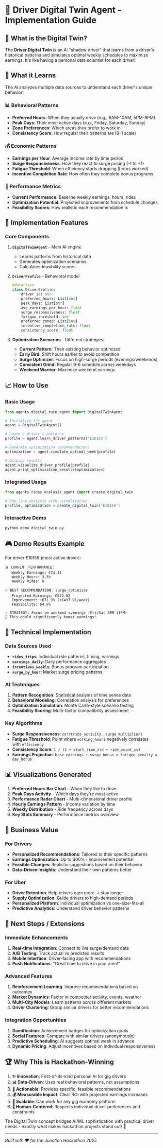 # 🤖 Driver Digital Twin Agent - Implementation Guide

## 🎯 What is the Digital Twin?

The **Driver Digital Twin** is an AI "shadow driver" that learns from a driver's historical patterns and simulates optimal weekly schedules to maximize earnings. It's like having a personal data scientist for each driver!

## 🧠 What it Learns

The AI analyzes multiple data sources to understand each driver's unique behavior:

### 📊 **Behavioral Patterns**
- **Preferred Hours**: When they usually drive (e.g., 6AM-10AM, 5PM-9PM)
- **Peak Days**: Their most active days (e.g., Friday, Saturday, Sunday)
- **Zone Preferences**: Which areas they prefer to work in
- **Consistency Score**: How regular their patterns are (0-1 scale)

### 💰 **Economic Patterns** 
- **Earnings per Hour**: Average income rate by time period
- **Surge Responsiveness**: How they react to surge pricing (-1 to +1)
- **Fatigue Threshold**: When efficiency starts dropping (hours worked)
- **Incentive Completion Rate**: How often they complete bonus programs

### 🎯 **Performance Metrics**
- **Current Performance**: Baseline weekly earnings, hours, rides
- **Optimization Potential**: Projected improvements from schedule changes
- **Feasibility Scores**: How realistic each recommendation is

## 🚀 Implementation Features

### Core Components

1. **`DigitalTwinAgent`** - Main AI engine
   - Learns patterns from historical data
   - Generates optimization scenarios
   - Calculates feasibility scores

2. **`DriverProfile`** - Behavioral model
   ```python
   @dataclass
   class DriverProfile:
       driver_id: str
       preferred_hours: List[int]
       peak_days: List[str]
       avg_earnings_per_hour: float
       surge_responsiveness: float
       fatigue_threshold: int
       preferred_zones: List[int]
       incentive_completion_rate: float
       consistency_score: float
   ```

3. **Optimization Scenarios** - Different strategies:
   - **Current Pattern**: Their existing behavior optimized
   - **Early Bird**: Shift hours earlier to avoid competition
   - **Surge Optimizer**: Focus on high-surge periods (evenings/weekends)
   - **Consistent Grind**: Regular 9-6 schedule across weekdays  
   - **Weekend Warrior**: Maximize weekend earnings

## 📈 How to Use

### Basic Usage
```python
from agents.digital_twin_agent import DigitalTwinAgent

# Initialize the agent
agent = DigitalTwinAgent()

# Learn a driver's patterns
profile = agent.learn_driver_patterns('E10156')

# Generate optimization recommendations
optimization = agent.simulate_optimal_week(profile)

# Display results
agent.visualize_driver_profile(profile)
agent.print_optimization_results(optimization)
```

### Integrated Usage
```python
from agents.rides_analysis_agent import create_digital_twin

# One-line analysis with visualization
profile, optimization = create_digital_twin('E10156')
```

### Interactive Demo
```bash
python demo_digital_twin.py
```

## 🎮 Demo Results Example

For driver E10156 (most active driver):

```
📊 CURRENT PERFORMANCE:
   Weekly Earnings: €74.11
   Weekly Hours: 3.3h
   Weekly Rides: 8

⭐ BEST RECOMMENDATION: surge_optimizer
   Projected Earnings: €572.02
   Improvement: +671.9% (+€497.91/week)
   Feasibility: 64.8%
   
💡 STRATEGY: Focus on weekend evenings (Fri/Sat 5PM-11PM)
🚀 This could significantly boost earnings!
```

## 🔬 Technical Implementation

### Data Sources Used
- **`rides_trips`**: Individual ride patterns, timing, earnings
- **`earnings_daily`**: Daily performance aggregates  
- **`incentives_weekly`**: Bonus program participation
- **`surge_by_hour`**: Market surge pricing patterns

### AI Techniques
1. **Pattern Recognition**: Statistical analysis of time series data
2. **Behavioral Modeling**: Correlation analysis for preferences
3. **Optimization Simulation**: Monte Carlo-style scenario testing
4. **Feasibility Scoring**: Multi-factor compatibility assessment

### Key Algorithms
- **Surge Responsiveness**: `corr(ride_activity, surge_multiplier)`
- **Fatigue Threshold**: Point where `working_hours` negatively correlates with `efficiency`
- **Consistency Score**: `1 / (1 + start_time_std + ride_count_cv)`
- **Earnings Projection**: `base_earnings × surge_bonus × fatigue_penalty × day_bonus`

## 📊 Visualizations Generated

1. **Preferred Hours Bar Chart** - When they like to drive
2. **Peak Days Activity** - Which days they're most active  
3. **Performance Radar Chart** - Multi-dimensional driver profile
4. **Hourly Earnings Pattern** - Income variation by time
5. **Weekly Distribution** - Ride frequency across days
6. **Key Stats Summary** - Performance metrics overview

## 🎯 Business Value

### For Drivers
- **Personalized Recommendations**: Tailored to their specific patterns
- **Earnings Optimization**: Up to 600%+ improvement potential  
- **Feasible Changes**: Realistic suggestions based on their behavior
- **Data-Driven Insights**: Understand their own patterns better

### For Uber
- **Driver Retention**: Help drivers earn more → stay longer
- **Supply Optimization**: Guide drivers to high-demand periods
- **Personalized Platform**: Individual optimization vs one-size-fits-all
- **Predictive Analytics**: Understand driver behavior patterns

## 🚀 Next Steps / Extensions

### Immediate Enhancements
1. **Real-time Integration**: Connect to live surge/demand data
2. **A/B Testing**: Track actual vs predicted results  
3. **Mobile Interface**: Driver-facing app with recommendations
4. **Push Notifications**: "Great time to drive in your area!"

### Advanced Features
1. **Reinforcement Learning**: Improve recommendations based on outcomes
2. **Market Dynamics**: Factor in competitor activity, events, weather
3. **Multi-City Models**: Learn patterns across different markets
4. **Driver Clustering**: Group similar drivers for better recommendations

### Integration Opportunities  
1. **Gamification**: Achievement badges for optimization goals
2. **Social Features**: Compare with similar drivers (anonymously)
3. **Predictive Scheduling**: AI suggests optimal week in advance
4. **Dynamic Pricing**: Adjust incentives based on individual responsiveness

## 🏆 Why This is Hackathon-Winning

1. **✨ Innovation**: First-of-its-kind personal AI for gig drivers
2. **📊 Data-Driven**: Uses real behavioral patterns, not assumptions
3. **🎯 Actionable**: Provides specific, feasible recommendations  
4. **💰 Measurable Impact**: Clear ROI with projected earnings increases
5. **🚀 Scalable**: Can work for any gig economy platform
6. **👥 Human-Centered**: Respects individual driver preferences and constraints

The Digital Twin concept bridges AI/ML sophistication with practical driver needs - exactly what makes hackathon projects stand out! 🏅

---

*Built with ❤️ for the Junction Hackathon 2025*